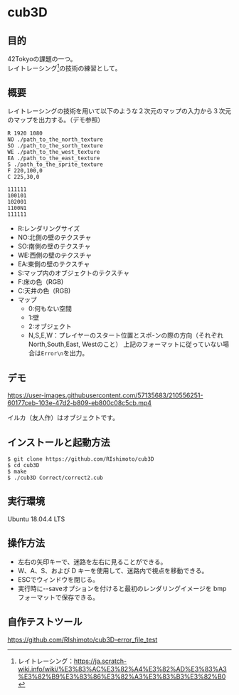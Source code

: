 # cub3D
## 目的
42Tokyoの課題の一つ。</br>
レイトレーシング[^1]の技術の練習として。</br>

[^1]:レイトレーシング：https://ja.scratch-wiki.info/wiki/%E3%83%AC%E3%82%A4%E3%82%AD%E3%83%A3%E3%82%B9%E3%83%86%E3%82%A3%E3%83%B3%E3%82%B0

## 概要
レイトレーシングの技術を用いて以下のような２次元のマップの入力から３次元のマップを出力する。（デモ参照）

```simple_map.cub
R 1920 1080
NO ./path_to_the_north_texture
SO ./path_to_the_sorth_texture
WE ./path_to_the_west_texture
EA ./path_to_the_east_texture
S ./path_to_the_sprite_texture
F 220,100,0
C 225,30,0 

111111
100101
102001
1100N1
111111
```
- R:レンダリングサイズ
- NO:北側の壁のテクスチャ
- SO:南側の壁のテクスチャ
- WE:西側の壁のテクスチャ
- EA:東側の壁のテクスチャ
- S:マップ内のオブジェクトのテクスチャ
- F:床の色（RGB)
- C:天井の色（RGB)
- マップ
  - 0:何もない空間
  - 1:壁
  - 2:オブジェクト
  - N,S,E,W：プレイヤーのスタート位置とスポ-ンの際の方向（それぞれNorth,South,East, Westのこと）
上記のフォーマットに従っていない場合は```Error\n```を出力。

## デモ
https://user-images.githubusercontent.com/57135683/210556251-60177ceb-103e-47d2-b809-eb800c08c5cb.mp4

イルカ（友人作）はオブジェクトです。

## インストールと起動方法
```
$ git clone https://github.com/RIshimoto/cub3D
$ cd cub3D
$ make
$ ./cub3D Correct/correct2.cub
```

## 実行環境
Ubuntu 18.04.4 LTS

## 操作方法
- 左右の矢印キーで、迷路を左右に見ることができる。
- W、A、S、および D キーを使用して、迷路内で視点を移動できる。
- ESCでウィンドウを閉じる。
- 実行時に--saveオプションを付けると最初のレンダリングイメージを bmp フォーマットで保存できる。

## 自作テストツール
https://github.com/RIshimoto/cub3D-error_file_test
